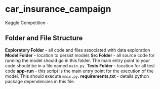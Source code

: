 # car_insurance_campaign
Kaggle Competition - 

## Folder and File Structure
**Exploratory Folder** - all code and files associated with data exploration
**Model Folder** - location to persist models
**Src Folder** - all source code for running the model should go in this folder.  The main entry point to your code should be in a file named ```main.py```.
**Tests Folder** - location for all test code
**app-run** - this script is the main entry point for the execution of the model. This should execute ```main.py```.
**requirements.txt** - details python package dependencies in this file. 
